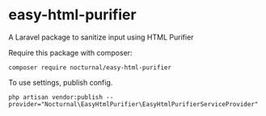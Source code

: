 # easy-html-purifier
A Laravel package to sanitize input using HTML Purifier

Require this package with composer:
```
composer require nocturnal/easy-html-purifier
```

To use settings, publish config.
```
php artisan vendor:publish --provider="Nocturnal\EasyHtmlPurifier\EasyHtmlPurifierServiceProvider"
```